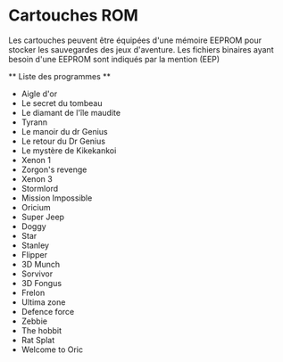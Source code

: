 # Cartouches ROM

Les cartouches peuvent être équipées d'une mémoire EEPROM pour stocker les sauvegardes des jeux d'aventure.
Les fichiers binaires ayant besoin d'une EEPROM sont indiqués par la mention (EEP)


** Liste des programmes **

* Aigle d'or
* Le secret du tombeau
* Le diamant de l'île maudite
* Tyrann
* Le manoir du dr Genius
* Le retour du Dr Genius
* Le mystère de Kikekankoi
* Xenon 1
* Zorgon's revenge
* Xenon 3
* Stormlord
* Mission Impossible
* Oricium
* Super Jeep
* Doggy
* Star
* Stanley
* Flipper
* 3D Munch
* Sorvivor
* 3D Fongus
* Frelon
* Ultima zone
* Defence force
* Zebbie
* The hobbit
* Rat Splat
* Welcome to Oric

